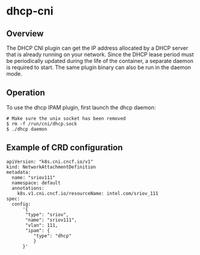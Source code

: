 # dhcp-cni
## Overview

The DHCP CNI plugin can get the IP address allocated by a DHCP server that is already running on your network.
Since the DHCP lease period must be periodically updated during the life of the container, a separate daemon is required to start.
The same plugin binary can also be run in the daemon mode.

## Operation
To use the dhcp IPAM plugin, first launch the dhcp daemon:

```
# Make sure the unix socket has been removed
$ rm -f /run/cni/dhcp.sock
$ ./dhcp daemon
```

## Example of CRD configuration

```
apiVersion: "k8s.cni.cncf.io/v1"
kind: NetworkAttachmentDefinition
metadata:
  name: "sriov111"
  namespace: default
  annotations:
    k8s.v1.cni.cncf.io/resourceName: intel.com/sriov_111
spec:
  config:
      '{
       "type": "sriov",
       "name": "sriov111",
       "vlan": 111,
       "ipam": {
          "type": "dhcp"
          }
      }'

